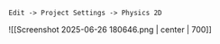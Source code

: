 ```
Edit -> Project Settings -> Physics 2D
```


![[Screenshot 2025-06-26 180646.png | center | 700]]